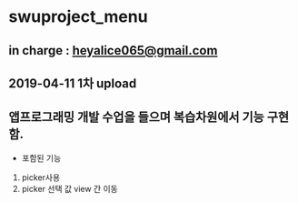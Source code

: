 # swuproject_menu
## in charge : heyalice065@gmail.com

## 2019-04-11 1차 upload
## 앱프로그래밍 개발 수업을 들으며 복습차원에서 기능 구현함.

- 포함된 기능
1. picker사용
2. picker 선택 값 view 간 이동
